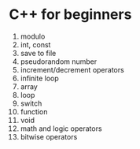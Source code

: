 # C++ for beginners

1. modulo
2. int, const
3. save to file
4. pseudorandom number
5. increment/decrement operators
6. infinite loop
7. array
8. loop
9. switch
10. function
11. void
12. math and logic operators
13. bitwise operators

